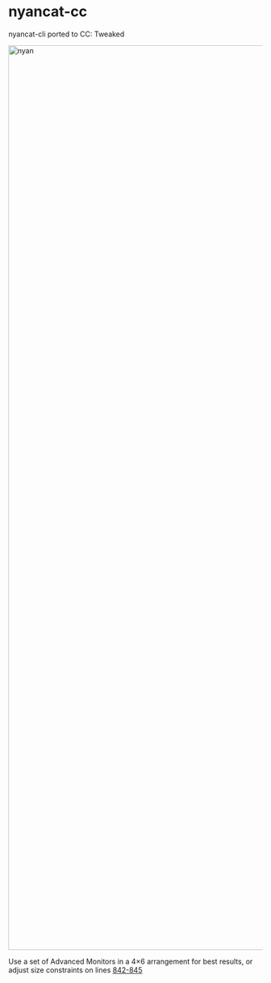# nyancat-cc
nyancat-cli ported to CC: Tweaked

<img width="1792" alt="nyan" src="https://user-images.githubusercontent.com/223546/180627846-bd0a3e9d-9c85-46fc-93a2-783dab14da92.png">

Use a set of Advanced Monitors in a 4×6 arrangement for best results, or adjust size constraints on lines [842-845](https://github.com/klange/nyancat-cc/blob/main/nyancat.lua#L842-L844)
